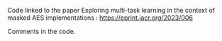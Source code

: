 Code linked to the paper Exploring multi-task learning in the context of masked AES implementations  : https://eprint.iacr.org/2023/006

Comments in the code.
